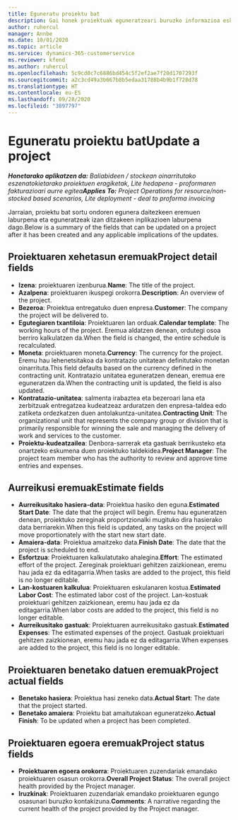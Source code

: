 ```yaml
---
title: Eguneratu proiektu bat
description: Gai honek proiektuak eguneratzeari buruzko informazioa eskaintzen du Project Operations-en.
author: ruhercul
manager: Annbe
ms.date: 10/01/2020
ms.topic: article
ms.service: dynamics-365-customerservice
ms.reviewer: kfend
ms.author: ruhercul
ms.openlocfilehash: 5c9cd0c7c6886bd454c5f2ef2ae7f20d1707293f
ms.sourcegitcommit: a2c3cd49a3b667b8b5edaa31788b4b9b1f728d78
ms.translationtype: HT
ms.contentlocale: eu-ES
ms.lasthandoff: 09/28/2020
ms.locfileid: "3897797"
---
```

# <a name="update-a-project"></a><span data-ttu-id="13bdc-103">Eguneratu proiektu bat</span><span class="sxs-lookup"><span data-stu-id="13bdc-103">Update a project</span></span>

<span data-ttu-id="13bdc-104">_**Honetarako aplikatzen da:** Baliabideen / stockean oinarritutako eszenatokietarako proiektuen eragiketak, Lite hedapena - proformaren fakturazioari aurre egitea_</span><span class="sxs-lookup"><span data-stu-id="13bdc-104">_**Applies To:** Project Operations for resource/non-stocked based scenarios, Lite deployment - deal to proforma invoicing_</span></span>

<span data-ttu-id="13bdc-105">Jarraian, proiektu bat sortu ondoren egunera daitezkeen eremuen laburpena eta eguneratzeak izan ditzakeen inplikazioen laburpena dago.</span><span class="sxs-lookup"><span data-stu-id="13bdc-105">Below is a summary of the fields that can be updated on a project after it has been created and any applicable implications of the updates.</span></span>

## <a name="project-detail-fields"></a><span data-ttu-id="13bdc-106">Proiektuaren xehetasun eremuak</span><span class="sxs-lookup"><span data-stu-id="13bdc-106">Project detail fields</span></span>

- <span data-ttu-id="13bdc-107">**Izena**: proiektuaren izenburua.</span><span class="sxs-lookup"><span data-stu-id="13bdc-107">**Name**: The title of the project.</span></span>
- <span data-ttu-id="13bdc-108">**Azalpena**: proiektuaren ikuspegi orokorra.</span><span class="sxs-lookup"><span data-stu-id="13bdc-108">**Description**: An overview of the project.</span></span>
- <span data-ttu-id="13bdc-109">**Bezeroa**: Proiektua entregatuko duen enpresa.</span><span class="sxs-lookup"><span data-stu-id="13bdc-109">**Customer**: The company the project will be delivered to.</span></span>
- <span data-ttu-id="13bdc-110">**Egutegiaren txantiloia**: Proiektuaren lan orduak.</span><span class="sxs-lookup"><span data-stu-id="13bdc-110">**Calendar template**: The working hours of the project.</span></span> <span data-ttu-id="13bdc-111">Eremua aldatzen denean, ordutegi osoa berriro kalkulatzen da.</span><span class="sxs-lookup"><span data-stu-id="13bdc-111">When the field is changed, the entire schedule is recalculated.</span></span>
- <span data-ttu-id="13bdc-112">**Moneta**: proiektuaren moneta.</span><span class="sxs-lookup"><span data-stu-id="13bdc-112">**Currency**: The currency for the project.</span></span> <span data-ttu-id="13bdc-113">Eremu hau lehenetsitakoa da kontratazio unitatean definitutako monetan oinarrituta.</span><span class="sxs-lookup"><span data-stu-id="13bdc-113">This field defaults based on the currency defined in the contracting unit.</span></span> <span data-ttu-id="13bdc-114">Kontratazio unitatea eguneratzen denean, eremua ere eguneratzen da.</span><span class="sxs-lookup"><span data-stu-id="13bdc-114">When the contracting unit is updated, the field is also updated.</span></span>
- <span data-ttu-id="13bdc-115">**Kontratazio-unitatea**: salmenta irabaztea eta bezeroari lana eta zerbitzuak entregatzea kudeatzeaz arduratzen den enpresa-taldea edo zatiketa ordezkatzen duen antolakuntza-unitatea.</span><span class="sxs-lookup"><span data-stu-id="13bdc-115">**Contracting Unit**: The organizational unit that represents the company group or division that is primarily responsible for winning the sale and managing the delivery of work and services to the customer.</span></span> 
- <span data-ttu-id="13bdc-116">**Proiektu-kudeatzailea**: Denbora-sarrerak eta gastuak berrikusteko eta onartzeko eskumena duen proiektuko taldekidea.</span><span class="sxs-lookup"><span data-stu-id="13bdc-116">**Project Manager**: The project team member who has the authority to review and approve time entries and expenses.</span></span>

## <a name="estimate-fields"></a><span data-ttu-id="13bdc-117">Aurreikusi eremuak</span><span class="sxs-lookup"><span data-stu-id="13bdc-117">Estimate fields</span></span>

- <span data-ttu-id="13bdc-118">**Aurreikusitako hasiera-data**: Proiektua hasiko den eguna.</span><span class="sxs-lookup"><span data-stu-id="13bdc-118">**Estimated Start Date**: The date that the project will begin.</span></span> <span data-ttu-id="13bdc-119">Eremu hau eguneratzen denean, proiektuko zereginak proportzionalki mugituko dira hasierako data berriarekin.</span><span class="sxs-lookup"><span data-stu-id="13bdc-119">When this field is updated, any tasks on the project will move proportionately with the start new start date.</span></span>
- <span data-ttu-id="13bdc-120">**Amaiera-data**: Proiektua amaitzeko data.</span><span class="sxs-lookup"><span data-stu-id="13bdc-120">**Finish Date**: The date that the project is scheduled to end.</span></span>
- <span data-ttu-id="13bdc-121">**Esfortzua**: Proiektuaren kalkulatutako ahalegina.</span><span class="sxs-lookup"><span data-stu-id="13bdc-121">**Effort**: The estimated effort of the project.</span></span> <span data-ttu-id="13bdc-122">Zereginak proiektuari gehitzen zaizkionean, eremu hau jada ez da editagarria.</span><span class="sxs-lookup"><span data-stu-id="13bdc-122">When tasks are added to the project, this field is no longer editable.</span></span>
- <span data-ttu-id="13bdc-123">**Lan-kostuaren kalkulua**: Proiektuaren eskulanaren kostua.</span><span class="sxs-lookup"><span data-stu-id="13bdc-123">**Estimated Labor Cost**: The estimated labor cost of the project.</span></span> <span data-ttu-id="13bdc-124">Lan-kostuak proiektuari gehitzen zaizkionean, eremu hau jada ez da editagarria.</span><span class="sxs-lookup"><span data-stu-id="13bdc-124">When labor costs are added to the project, this field is no longer editable.</span></span>
- <span data-ttu-id="13bdc-125">**Aurreikusitako gastuak**: Proiektuaren aurreikusitako gastuak.</span><span class="sxs-lookup"><span data-stu-id="13bdc-125">**Estimated Expenses**: The estimated expenses of the project.</span></span> <span data-ttu-id="13bdc-126">Gastuak proiektuari gehitzen zaizkionean, eremu hau jada ez da editagarria.</span><span class="sxs-lookup"><span data-stu-id="13bdc-126">When expenses are added to the project, this field is no longer editable.</span></span>

## <a name="project-actual-fields"></a><span data-ttu-id="13bdc-127">Proiektuaren benetako datuen eremuak</span><span class="sxs-lookup"><span data-stu-id="13bdc-127">Project actual fields</span></span>
- <span data-ttu-id="13bdc-128">**Benetako hasiera**: Proiektua hasi zeneko data.</span><span class="sxs-lookup"><span data-stu-id="13bdc-128">**Actual Start**: The date that the project started.</span></span>
- <span data-ttu-id="13bdc-129">**Benetako amaiera**: Proiektu bat amaitutakoan eguneratzeko.</span><span class="sxs-lookup"><span data-stu-id="13bdc-129">**Actual Finish**: To be updated when a project has been completed.</span></span>

## <a name="project-status-fields"></a><span data-ttu-id="13bdc-130">Proiektuaren egoera eremuak</span><span class="sxs-lookup"><span data-stu-id="13bdc-130">Project status fields</span></span>

- <span data-ttu-id="13bdc-131">**Proiektuaren egoera orokorra**: Proiektuaren zuzendariak emandako proiektuaren osasun orokorra.</span><span class="sxs-lookup"><span data-stu-id="13bdc-131">**Overall Project Status**: The overall project health provided by the Project manager.</span></span>
- <span data-ttu-id="13bdc-132">**Iruzkinak**: Proiektuaren zuzendariak emandako proiektuaren egungo osasunari buruzko kontakizuna.</span><span class="sxs-lookup"><span data-stu-id="13bdc-132">**Comments**: A narrative regarding the current health of the project provided by the Project manager.</span></span>

